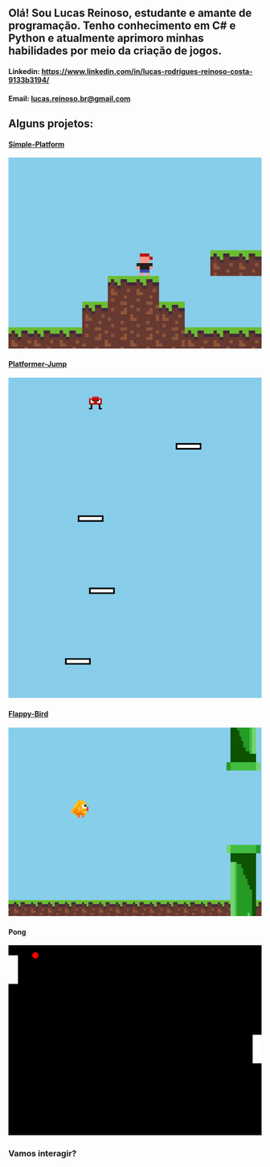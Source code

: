 ## Olá! Sou Lucas Reinoso, estudante e amante de programação. Tenho conhecimento em C# e Python e atualmente aprimoro minhas habilidades por meio da criação de jogos.

#### Linkedin: https://www.linkedin.com/in/lucas-rodrigues-reinoso-costa-9133b3194/

#### Email: lucas.reinoso.br@gmail.com

## Alguns projetos:
#### [Simple-Platform](https://github.com/EuReinoso/Simple-Platform)
![Simple-Platform](https://github.com/EuReinoso/EuReinoso/blob/main/My_platform.gif)

#### [Platformer-Jump](https://github.com/EuReinoso/Platformer-Jump)
![Platformer-Jump](https://github.com/EuReinoso/EuReinoso/blob/main/Jump%20Plat.gif)

#### [Flappy-Bird](https://github.com/EuReinoso/FlappyBird)
![Flappy](https://github.com/EuReinoso/EuReinoso/blob/main/Flappy.gif)

#### Pong
![Pong](https://github.com/EuReinoso/EuReinoso/blob/main/Pong.gif)

### Vamos interagir?
